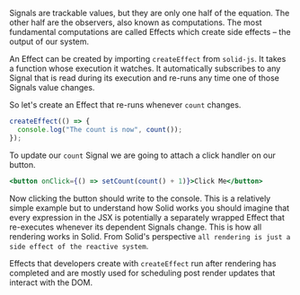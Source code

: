 Signals are trackable values, but they are only one half of the equation. The other half are the observers, also known as computations. The most fundamental computations are called Effects which create side effects – the output of our system.

An Effect can be created by importing `createEffect` from `solid-js`. It takes a function whose execution it watches. It automatically subscribes to any Signal that is read during its execution and re-runs any time one of those Signals value changes.

So let's create an Effect that re-runs whenever `count` changes.

```jsx
createEffect(() => {
  console.log("The count is now", count());
});
```

To update our `count` Signal we are going to attach a click handler on our button.

```jsx
<button onClick={() => setCount(count() + 1)}>Click Me</button>
```

Now clicking the button should write to the console. This is a relatively simple example but to understand how Solid works you should imagine that every expression in the JSX is potentially a separately wrapped Effect that re-executes whenever its dependent Signals change. This is how all rendering works in Solid. From Solid's perspective `all rendering is just a side effect of the reactive system`.

Effects that developers create with `createEffect` run after rendering has completed and are mostly used for scheduling post render updates that interact with the DOM.
